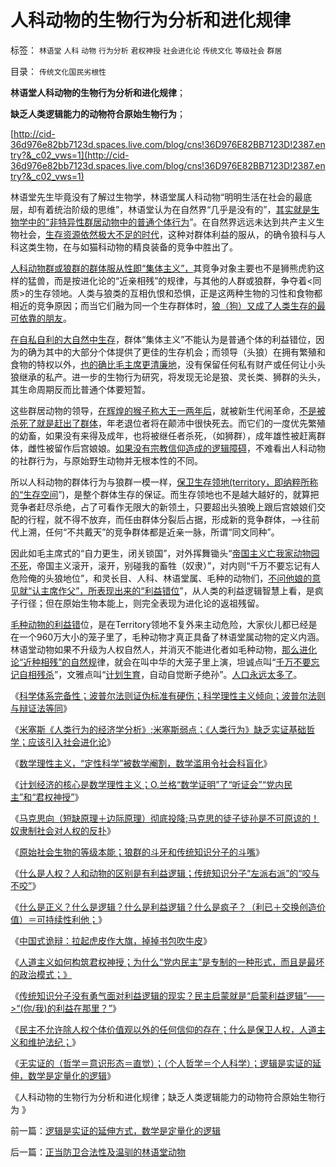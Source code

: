 # 人科动物的生物行为分析和进化规律

标签： `林语堂` `人科` `动物` `行为分析` `君权神授` `社会进化论` `传统文化` `等级社会` `群居` 

目录： `传统文化国民劣根性`

**林语堂人科动物的生物行为分析和进化规律**；

**缺乏人类逻辑能力的动物符合原始生物行为**；

[http://cid-36d976e82bb7123d.spaces.live.com/blog/cns!36D976E82BB7123D!2387.entry?&_c02_vws=1](http://cid-36d976e82bb7123d.spaces.live.com/blog/cns!36D976E82BB7123D!2387.entry?&_c02_vws=1)

林语堂先生毕竟没有了解过生物学，林语堂属人科动物“明明生活在社会的最底层，却有着统治阶级的思维”，林语堂认为在自然界“几乎是没有的”，[其实就是生物学中的“非特异性群居动物中的普通个体行为](../../../2011/1/26/传统文化缺乏逻辑，和利益错位.md)”。在自然界远远未达到共产主义生物社会，[生存资源依然极大不足的时代](../../../2010/12/31/经济学的（短缺原理＝进化论＋边际繁殖原理）.md)，这种对群体利益的服从，的确令狼科与人科这类生物，在与如猫科动物的精良装备的竞争中胜出了。

[人科动物群或狼群的群体服从性即“集体主义”，](../../../2010/1/19/原始人类社会具有公有制和私有制的双重性.md)其竞争对象主要也不是狮熊虎豹这样的猛兽，而是按进化论的“近亲相残”的规律，与其他的人群或狼群，争夺着<同质>的生存领地。人类与狼类的互相仇恨和恐惧，正是这两种生物的习性和食物都相近的竞争原因；而当它们融为同一个生存群体时，[狼（狗）又成了人类生存的最可依靠的朋友](../../../2009/4/20/人性本私来源于生物进化论的生物属性.md)。

[在自私自利的大自然中生存](../../../2009/4/21/人，性本私.md)，群体“集体主义”不能认为是普通个体的利益错位，因为的确为其中的大部分个体提供了更佳的生存机会；而领导（头狼）在拥有繁殖和食物的特权以外，[也的确比毛主席更清廉地](../../../2009/7/3/看看毛主席是怎样发动文革反腐的.md)，没有保留任何私有财产或任何让小头狼继承的私产。进一步的生物行为研究，将发现无论是狼、灵长类、狮群的头头，其生命周期反而比普通个体要短暂。

这些群居动物的领导，[在辉煌的猴子称大王一两年后](../../../2009/5/25/魔戒！世界上根本没有绝对的权力～！.md)，就被新生代闹革命，[不是被杀死了就是赶出了群体](http://blog.sina.com.cn/s/blog_5563a64d0100cz6e.html)，年老退位者将在颠沛中很快死去。而它们的一度优先繁殖的幼畜，如果没有来得及成年，也将被继任者杀死，（如狮群），成年雄性被赶离群体，雌性被留作后宫娘娘。[如果没有宗教信仰造成的逻辑障碍](../../../2010/2/2/炮轰进化论.md)，不难看出人科动物的社群行为，与原始野生动物并无根本性的不同。

所以人科动物的群体行为与狼群一模一样，[保卫生存领地(territory，即纳粹所称的“生存空间](../../../2011/1/17/唱戏的需要一个大花脸.md)”)，是整个群体生存的保证。而生存领地也不是越大越好的，就算把竞争者赶尽杀绝，占了可看作无限大的新领土，只要超出头狼晚上跟后宫娘娘们交配的行程，就不得不放弃，而任由群体分裂后占据，形成新的竞争群体，——>往前代上溯，任何“不共戴天”的竞争群体都是近亲一脉，所谓“同文同种”。

因此如毛主席式的“自力更生，闭关锁国”，对外挥舞锄头“[帝国主义亡我家动物园不死](../../../2009/12/25/自力更生国防建设是小农意识历史经验.md)，帝国主义滚开，滚开，别碰我的畜牲（奴隶）”，对内则“千万不要忘记有人危险俺的头狼地位”，和灵长目、人科、林语堂属、毛种的动物们，[不问他娘的意见就“认主席作父”，所表现出来的“利益错位](http://blog.sina.com.cn/s/blog_5563a64d0100ekm2.html)”，从人类的利益逻辑智慧上看，是疯子行径；但在原始生物本能上，则完全表现为进化论的返祖残留。

[毛种动物的利益错](../../../2011/1/26/传统文化缺乏逻辑，和利益错位.md)位，是在Territory领地不复外来主动危险，大家伙儿都已经是在一个960万大小的笼子里了，毛种动物才真正具备了林语堂属动物的定义内涵。林语堂动物如果不升级为人权自然人，并消灭不能进化者如毛种动物，[那么进化论“近种相残”的自然规](../../../2010/12/23/进化论“近种相残”人类最严重和人类纪.md)律，就会在叫中华的大笼子里上演，坦诚点叫“[千万不要忘记自相残杀](../../../2009/7/1/鼓吹子虚乌有的阶级斗争是社会自杀.md)”，文雅点叫“[计划生育](../../../2011/1/22/计划生育荒谬绝伦.md)，自动自觉断子绝孙”。[人口永远太多了](../../../2011/1/29/社会主义的失业危机.md)。

《[科学体系完备性；波普尔法则证伪标准有硬伤；科学理性主义倾向；波普尔法则与辩证法等同](../../../2010/6/20/波普尔法则先验（transcendental）有歧义.md)》

《[米塞斯《人类行为的经济学分析》;米塞斯弱点；《人类行为》缺乏实证基础哲学；应该引入社会进化论](../../../2011/1/27/米塞斯《人类行为的经济学分析》的分析.md)》

《[数学理性主义，“定性科学”被数学阉割，数学滥用令社会科盲化](../../../2010/6/19/数学滥用令社会科盲化.md)》

《[计划经济的核心是数学理性主义；O.兰格“数学证明”了“听证会”“党内民主”和“君权神授”](../../../2011/2/3/计划经济内核数学理性主义，米塞斯“社会主义不可运作”和兰格.md)》

《[马克思向（短缺原理＋边际原理）彻底投降;马克思的徒子徒孙是不可原谅的！奴隶制社会对人权的反扑](../../../2011/2/3/马克思早就向（短缺原理＋边际原理）彻底投降了.md)》

《[原始社会生物的等级本能；狼群的斗牙和传统知识分子的斗嘴](../../../2011/1/30/狼的斗牙和狗的斗嘴.md)》

《[什么是人权？人和动物的区别是有利益逻辑；传统知识分子“左派右派”的“咬与不咬”](../../../2011/1/31/人和动物的区别及人权和利益逻辑.md)》

《[什么是正义？什么是逻辑？什么是利益逻辑？什么是疯子？（利已＋交换创造价值）＝可持续性利他；](../../../2011/1/31/什么是正义？逻辑？和疯子！.md)》

《[中国式诡辩：拉起虎皮作大旗，掉掉书包吹牛皮](../../../2011/1/31/中国式诡辩：拉起虎皮作大旗，掉掉书包吹牛皮.md)》

《[人道主义如何构筑君权神授；为什么“党内民主”是专制的一种形式，而且是最坏的政治模式；》](../../../2011/2/1/人道主义如何构筑君权神授？.md)

《[传统知识分子没有勇气面对利益逻辑的现实？民主启蒙就是“启蒙利益逻辑”——>“(你/我)的利益在那里？”](../../../2011/2/1/传统知识分子没有勇气面对现实和逻辑的启蒙.md)》

《[民主不允许除人权个体价值观以外的任何信仰的存在；什么是保卫人权，人道主义和维护法纪；](../../../2011/2/1/什么是人权？人道主义？和维护法纪.md)》

《[无实证的（哲学＝意识形态＝直觉）；（个人哲学＝个人科学）；逻辑是实证的延伸，数学是定量化的逻辑](../../../2011/2/3/逻辑是实证的延伸方式，数学是定量化的逻辑.md)》

《人科动物的生物行为分析和进化规律；缺乏人类逻辑能力的动物符合原始生物行为 》

前一篇：[逻辑是实证的延伸方式，数学是定量化的逻辑](../../../2011/2/3/逻辑是实证的延伸方式，数学是定量化的逻辑.md)

后一篇：[正当防卫合法性及温驯的林语堂动物](../../../2011/2/6/正当防卫合法性及温驯的林语堂动物.md)
